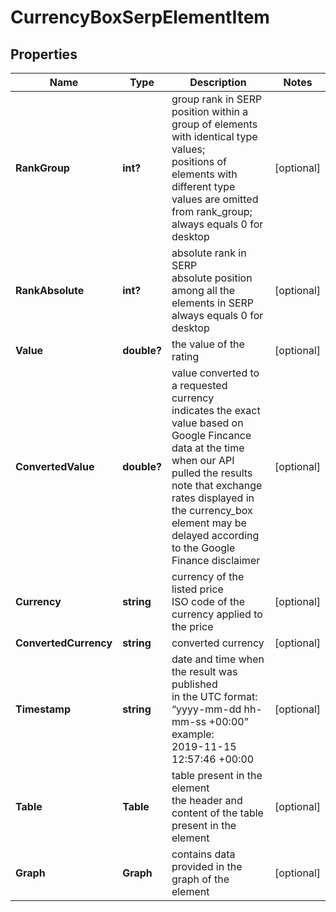 # CurrencyBoxSerpElementItem


## Properties

| Name | Type | Description | Notes |
|------------ | ------------- | ------------- | -------------|
**RankGroup** | **int?** | group rank in SERP<br>position within a group of elements with identical type values;<br>positions of elements with different type values are omitted from rank_group;<br>always equals 0 for desktop |[optional]|
**RankAbsolute** | **int?** | absolute rank in SERP<br>absolute position among all the elements in SERP<br>always equals 0 for desktop |[optional]|
**Value** | **double?** | the value of the rating |[optional]|
**ConvertedValue** | **double?** | value converted to a requested currency<br>indicates the exact value based on Google Fincance data at the time when our API pulled the results<br>note that exchange rates displayed in the currency_box element may be delayed according to the Google Finance disclaimer |[optional]|
**Currency** | **string** | currency of the listed price<br>ISO code of the currency applied to the price |[optional]|
**ConvertedCurrency** | **string** | converted currency |[optional]|
**Timestamp** | **string** | date and time when the result was published<br>in the UTC format: “yyyy-mm-dd hh-mm-ss +00:00”<br>example:<br>2019-11-15 12:57:46 +00:00 |[optional]|
**Table** | **Table** | table present in the element<br>the header and content of the table present in the element |[optional]|
**Graph** | **Graph** | contains data provided in the graph of the element |[optional]|